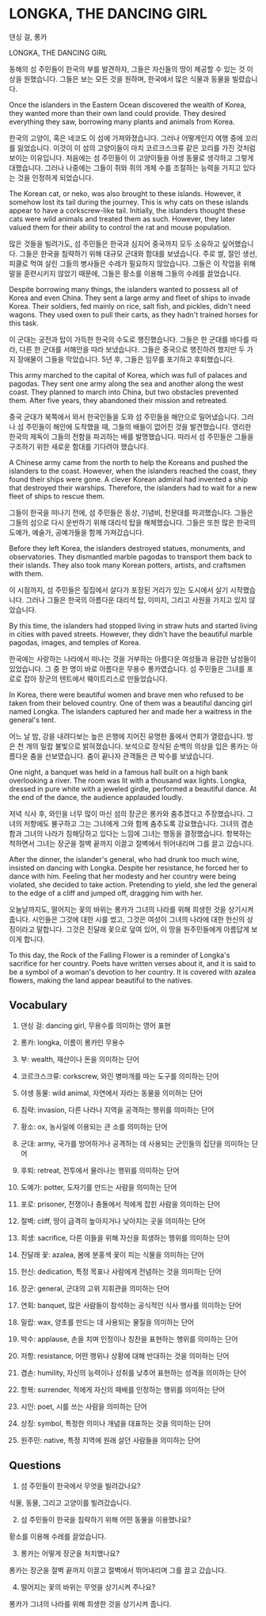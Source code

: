 # LONGKA, THE DANCING GIRL

댄싱 걸, 롱카

LONGKA, THE DANCING GIRL

동해의 섬 주민들이 한국의 부를 발견하자, 그들은 자신들의 땅이 제공할 수 있는 것 이상을 원했습니다. 그들은 보는 모든 것을 원하며, 한국에서 많은 식물과 동물을 빌렸습니다.

Once the islanders in the Eastern Ocean discovered the wealth of Korea, they wanted more than their own land could provide. They desired everything they saw, borrowing many plants and animals from Korea.

한국의 고양이, 혹은 네코도 이 섬에 가져와졌습니다. 그러나 어떻게인지 여행 중에 꼬리를 잃었습니다. 이것이 이 섬의 고양이들이 마치 코르크스크류 같은 꼬리를 가진 것처럼 보이는 이유입니다. 처음에는 섬 주민들이 이 고양이들을 야생 동물로 생각하고 그렇게 대했습니다. 그러나 나중에는 그들이 쥐와 쥐의 개체 수를 조절하는 능력을 가지고 있다는 것을 인정하게 되었습니다.

The Korean cat, or neko, was also brought to these islands. However, it somehow lost its tail during the journey. This is why cats on these islands appear to have a corkscrew-like tail. Initially, the islanders thought these cats were wild animals and treated them as such. However, they later valued them for their ability to control the rat and mouse population.

많은 것들을 빌려가도, 섬 주민들은 한국과 심지어 중국까지 모두 소유하고 싶어했습니다. 그들은 한국을 침략하기 위해 대규모 군대와 함대를 보냈습니다. 주로 쌀, 절인 생선, 피클로 먹여 살린 그들의 병사들은 수레가 필요하지 않았습니다. 그들은 이 작업을 위해 말을 훈련시키지 않았기 때문에, 그들은 황소를 이용해 그들의 수레를 끌었습니다.

Despite borrowing many things, the islanders wanted to possess all of Korea and even China. They sent a large army and fleet of ships to invade Korea. Their soldiers, fed mainly on rice, salt fish, and pickles, didn't need wagons. They used oxen to pull their carts, as they hadn't trained horses for this task.

이 군대는 궁전과 탑이 가득한 한국의 수도로 행진했습니다. 그들은 한 군대를 바다를 따라, 다른 한 군대를 서해안을 따라 보냈습니다. 그들은 중국으로 행진하려 했지만 두 가지 장애물이 그들을 막았습니다. 5년 후, 그들은 임무를 포기하고 후퇴했습니다.

This army marched to the capital of Korea, which was full of palaces and pagodas. They sent one army along the sea and another along the west coast. They planned to march into China, but two obstacles prevented them. After five years, they abandoned their mission and retreated.

중국 군대가 북쪽에서 와서 한국인들을 도와 섬 주민들을 해안으로 밀어냈습니다. 그러나 섬 주민들이 해안에 도착했을 때, 그들의 배들이 없어진 것을 발견했습니다. 영리한 한국의 제독이 그들의 전함을 파괴하는 배를 발명했습니다. 따라서 섬 주민들은 그들을 구조하기 위한 새로운 함대를 기다려야 했습니다.

A Chinese army came from the north to help the Koreans and pushed the islanders to the coast. However, when the islanders reached the coast, they found their ships were gone. A clever Korean admiral had invented a ship that destroyed their warships. Therefore, the islanders had to wait for a new fleet of ships to rescue them.

그들이 한국을 떠나기 전에, 섬 주민들은 동상, 기념비, 천문대를 파괴했습니다. 그들은 그들의 섬으로 다시 운반하기 위해 대리석 탑을 해체했습니다. 그들은 또한 많은 한국의 도예가, 예술가, 공예가들을 함께 가져갔습니다.

Before they left Korea, the islanders destroyed statues, monuments, and observatories. They dismantled marble pagodas to transport them back to their islands. They also took many Korean potters, artists, and craftsmen with them.

이 시점까지, 섬 주민들은 짚집에서 살다가 포장된 거리가 있는 도시에서 살기 시작했습니다. 그러나 그들은 한국의 아름다운 대리석 탑, 이미지, 그리고 사원을 가지고 있지 않았습니다.

By this time, the islanders had stopped living in straw huts and started living in cities with paved streets. However, they didn't have the beautiful marble pagodas, images, and temples of Korea.

한국에는 사랑하는 나라에서 떠나는 것을 거부하는 아름다운 여성들과 용감한 남성들이 있었습니다. 그 중 한 명이 바로 아름다운 무용수 롱카였습니다. 섬 주민들은 그녀를 포로로 잡아 장군의 텐트에서 웨이트리스로 만들었습니다.

In Korea, there were beautiful women and brave men who refused to be taken from their beloved country. One of them was a beautiful dancing girl named Longka. The islanders captured her and made her a waitress in the general's tent.

어느 날 밤, 강을 내려다보는 높은 은행에 지어진 유명한 홀에서 연회가 열렸습니다. 방은 천 개의 밀랍 불빛으로 밝혀졌습니다. 보석으로 장식된 순백의 의상을 입은 롱카는 아름다운 춤을 선보였습니다. 춤이 끝나자 관객들은 큰 박수를 보냈습니다.

One night, a banquet was held in a famous hall built on a high bank overlooking a river. The room was lit with a thousand wax lights. Longka, dressed in pure white with a jeweled girdle, performed a beautiful dance. At the end of the dance, the audience applauded loudly.

저녁 식사 후, 와인을 너무 많이 마신 섬의 장군은 롱카와 춤추겠다고 주장했습니다. 그녀의 저항에도 불구하고 그는 그녀에게 그와 함께 춤추도록 강요했습니다. 그녀의 겸손함과 그녀의 나라가 침해당하고 있다는 느낌에 그녀는 행동을 결정했습니다. 항복하는 척하면서 그녀는 장군을 절벽 끝까지 이끌고 절벽에서 뛰어내리며 그를 끌고 갔습니다.

After the dinner, the islander's general, who had drunk too much wine, insisted on dancing with Longka. Despite her resistance, he forced her to dance with him. Feeling that her modesty and her country were being violated, she decided to take action. Pretending to yield, she led the general to the edge of a cliff and jumped off, dragging him with her.

오늘날까지도, 떨어지는 꽃의 바위는 롱카가 그녀의 나라를 위해 희생한 것을 상기시켜 줍니다. 시인들은 그것에 대한 시를 썼고, 그것은 여성이 그녀의 나라에 대한 헌신의 상징이라고 말합니다. 그것은 진달래 꽃으로 덮여 있어, 이 땅을 원주민들에게 아름답게 보이게 합니다.

To this day, the Rock of the Falling Flower is a reminder of Longka's sacrifice for her country. Poets have written verses about it, and it is said to be a symbol of a woman's devotion to her country. It is covered with azalea flowers, making the land appear beautiful to the natives.

## Vocabulary

1. 댄싱 걸: dancing girl, 무용수를 의미하는 영어 표현

2. 롱카: longka, 이름이 롱카인 무용수

3. 부: wealth, 재산이나 돈을 의미하는 단어

4. 코르크스크류: corkscrew, 와인 병마개를 따는 도구를 의미하는 단어

5. 야생 동물: wild animal, 자연에서 자라는 동물을 의미하는 단어

6. 침략: invasion, 다른 나라나 지역을 공격하는 행위를 의미하는 단어

7. 황소: ox, 농사일에 이용되는 큰 소를 의미하는 단어

8. 군대: army, 국가를 방어하거나 공격하는 데 사용되는 군인들의 집단을 의미하는 단어

9. 후퇴: retreat, 전투에서 물러나는 행위를 의미하는 단어

10. 도예가: potter, 도자기를 만드는 사람을 의미하는 단어

11. 포로: prisoner, 전쟁이나 충돌에서 적에게 잡힌 사람을 의미하는 단어

12. 절벽: cliff, 땅이 급격히 높아지거나 낮아지는 곳을 의미하는 단어

13. 희생: sacrifice, 다른 이들을 위해 자신을 희생하는 행위를 의미하는 단어

14. 진달래 꽃: azalea, 봄에 분홍색 꽃이 피는 식물을 의미하는 단어

15. 헌신: dedication, 특정 목표나 사람에게 전념하는 것을 의미하는 단어

16. 장군: general, 군대의 고위 지휘관을 의미하는 단어

17. 연회: banquet, 많은 사람들이 참석하는 공식적인 식사 행사를 의미하는 단어

18. 밀랍: wax, 양초를 만드는 데 사용되는 물질을 의미하는 단어

19. 박수: applause, 손을 치며 인정이나 칭찬을 표현하는 행위를 의미하는 단어

20. 저항: resistance, 어떤 행위나 상황에 대해 반대하는 것을 의미하는 단어

21. 겸손: humility, 자신의 능력이나 성취를 낮추어 표현하는 성격을 의미하는 단어

22. 항복: surrender, 적에게 자신의 패배를 인정하는 행위를 의미하는 단어

23. 시인: poet, 시를 쓰는 사람을 의미하는 단어

24. 상징: symbol, 특정한 의미나 개념을 대표하는 것을 의미하는 단어

25. 원주민: native, 특정 지역에 원래 살던 사람들을 의미하는 단어

## Questions

1. 섬 주민들이 한국에서 무엇을 빌려갔나요?

식물, 동물, 그리고 고양이를 빌려갔습니다.

2. 섬 주민들이 한국을 침략하기 위해 어떤 동물을 이용했나요?

황소를 이용해 수레를 끌었습니다.

3. 롱카는 어떻게 장군을 처치했나요?

롱카는 장군을 절벽 끝까지 이끌고 절벽에서 뛰어내리며 그를 끌고 갔습니다.

4. 떨어지는 꽃의 바위는 무엇을 상기시켜 주나요?

롱카가 그녀의 나라를 위해 희생한 것을 상기시켜 줍니다.

